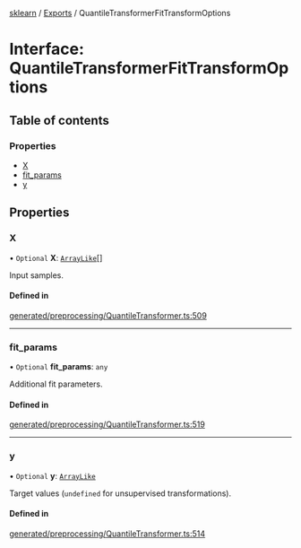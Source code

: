 [sklearn](../readme.md) / [Exports](../modules.md) / QuantileTransformerFitTransformOptions

# Interface: QuantileTransformerFitTransformOptions

## Table of contents

### Properties

- [X](QuantileTransformerFitTransformOptions.md#x)
- [fit\_params](QuantileTransformerFitTransformOptions.md#fit_params)
- [y](QuantileTransformerFitTransformOptions.md#y)

## Properties

### X

• `Optional` **X**: [`ArrayLike`](../modules.md#arraylike)[]

Input samples.

#### Defined in

[generated/preprocessing/QuantileTransformer.ts:509](https://github.com/transitive-bullshit/scikit-learn-ts/blob/367336a/packages/sklearn/src/generated/preprocessing/QuantileTransformer.ts#L509)

___

### fit\_params

• `Optional` **fit\_params**: `any`

Additional fit parameters.

#### Defined in

[generated/preprocessing/QuantileTransformer.ts:519](https://github.com/transitive-bullshit/scikit-learn-ts/blob/367336a/packages/sklearn/src/generated/preprocessing/QuantileTransformer.ts#L519)

___

### y

• `Optional` **y**: [`ArrayLike`](../modules.md#arraylike)

Target values (`undefined` for unsupervised transformations).

#### Defined in

[generated/preprocessing/QuantileTransformer.ts:514](https://github.com/transitive-bullshit/scikit-learn-ts/blob/367336a/packages/sklearn/src/generated/preprocessing/QuantileTransformer.ts#L514)
